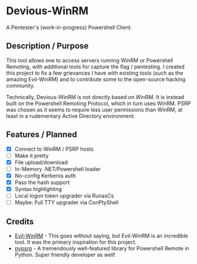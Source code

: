 # Devious-WinRM

A Pentester's (work-in-progress) Powershell Client.

## Description / Purpose
This tool allows one to access servers running WinRM or Powershell Remoting, with additional tools for capture the flag / pentesting. I created this project to fix a few grievances I have with existing tools (such as the amazing Evil-WinRM) and to contribute some to the open-source hacking community.

Technically, Devious-WinRM is not directly based on WinRM. It is instead built on the Powershell Remoting Protocol, which in turn uses WinRM. PSRP was chosen as it seems to require less user permissions than WinRM, at least in a rudementary Active Directory environment.

## Features / Planned
- [x] Connect to WinRM / PSRP hosts
- [ ] Make it pretty
- [x] File upload/download
- [ ] In-Memory .NET/Powershell loader
- [x] No-config Kerberos auth
- [x] Pass the hash support
- [x] Syntax highlighting
- [ ] Local logon token upgrader via RunasCs 
- [ ] Maybe: Full TTY upgrader via ConPtyShell

## Credits
- [Evil-WinRM](https://github.com/Hackplayers/evil-winrm)  - This goes without saying, but Evil-WinRM is an incredible tool. It was the primary inspiration for this project.
- [pypsrp](https://github.com/jborean93/pypsrp) - A tremendously well-featured library for Powershell Remote in Python. Super friendly developer as well!